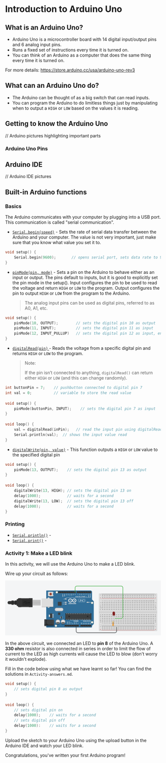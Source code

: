 # Introduction to Arduino Uno<a name="arduino"></a>

## What is an Arduino Uno? 

* Arduino Uno is a microcontroller board with 14 digital input/output pins and 6 analog input pins.
* Runs a fixed set of instructions every time it is turned on.
* You can think of an Arduino as a computer that does the same thing every time it is turned on.

For more details: https://store.arduino.cc/usa/arduino-uno-rev3

## What can an Arduino Uno do?

* The Arduino can be thought of as a big switch that can read inputs.
* You can program the Arduino to do limitless things just by manipulating when to output a `HIGH` or `LOW` based on the values it is reading.

## Getting to know the Arduino Uno

// Arduino pictures highlighting important parts

### Arduino Uno Pins




## Arduino IDE

// Arduino IDE pictures

## Built-in Arduino functions

### Basics

The Arduino communicates with your computer by plugging into a USB port. This communication  is called "serial communication". 

* [`Serial.begin(speed)`](https://www.arduino.cc/reference/en/language/functions/communication/serial/begin/) - Sets the rate of serial data transfer between the Arduino and your computer.  The value is not very important, just make sure that you know what value you set it to.

```c++
void setup() {
    Serial.begin(9600);       // opens serial port, sets data rate to 9600 bps
}
```



* [`pinMode(pin, mode)`](https://www.arduino.cc/reference/en/language/functions/digital-io/pinmode/) - Sets a pin on the Arduino to behave either as an input or output. The pins default to inputs, but it is good to explicitly set the pin mode in the setup(). Input configures the pin to be used to read the voltage and return `HIGH` or `LOW` to the program. Output configures the pin to output `HIGH` or `LOW` from the program to the Arduino.

  > The analog input pins can be used as digital pins, referred to as A0, A1, etc.

```c++
void setup() {
    pinMode(10, OUTPUT);        // sets the digital pin 10 as output
    pinMode(11, INPUT);         // sets the digital pin 11 as input
    pinMode(12, INPUT_PULLUP)   // sets the digital pin 12 as input, enabling the internal pullup resistor
}
```




* [`digitalRead(pin)` ](https://www.arduino.cc/reference/en/language/functions/digital-io/digitalread/) - Reads the voltage from a specific digital pin and returns `HIGH` or `LOW` to the program.

  > Note:
  >
  > If the pin isn’t connected to anything, `digitalRead()` can return either `HIGH` or `LOW` (and this can change randomly).

```c++
int buttonPin = 7;    // pushbutton connected to digital pin 7
int val = 0;          // variable to store the read value

void setup() {
    pinMode(buttonPin, INPUT);    // sets the digital pin 7 as input
}

void loop() {
    val = digitalRead(inPin);   // read the input pin using digitalRead()
    Serial.println(val);  // shows the input value read
}
```



* [`digitalWrite(pin, value)`](https://www.arduino.cc/reference/en/language/functions/digital-io/digitalwrite/) - This function outputs a `HIGH` or `LOW` value to the specified digital pin

```c++
void setup() {
    pinMode(13, OUTPUT);    // sets the digital pin 13 as output
}

void loop() {
    digitalWrite(13, HIGH); // sets the digital pin 13 on
    delay(1000);            // waits for a second
    digitalWrite(13, LOW);  // sets the digital pin 13 off
    delay(1000);            // waits for a second
}
```

### Printing

* [`Serial.println()`](https://www.arduino.cc/reference/en/language/functions/communication/serial/println/) - 
* [`Serial.print()`](https://www.arduino.cc/reference/en/language/functions/communication/serial/print/) - 

### Activity 1: Make a LED blink

In this activity, we will use the Arduino Uno to make a LED blink. 

Wire up your circuit as follows:

![circuit diagram](images/activity_1.png)

In the above circuit, we connected an LED to __pin 8__ of the Arduino Uno. A __330 ohm__ resistor is also connected in series in order to limit the flow of current to the LED as high currents will cause the LED to blow (don't worry it wouldn't explode).



Fill in the code below using what we have learnt so far! You can find the solutions in `Activity-answers.md`.

```c++
void setup() {
    // sets digital pin 8 as output
}

void loop() {
    // sets digital pin on
    delay(1000);    // waits for a second
    // sets digital pin off
    delay(1000):    // waits for a second
}
```



Upload the sketch to your Arduino Uno using the upload button in the Arduino IDE and watch your LED blink.

Congratulations, you've written your first Arduino program!